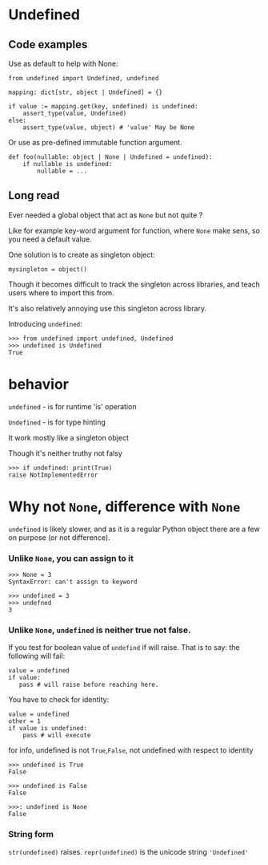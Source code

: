 # Undefined

## Code examples

Use as default to help with None:

```
from undefined import Undefined, undefined

mapping: dict[str, object | Undefined] = {}

if value := mapping.get(key, undefined) is undefined:
    assert_type(value, Undefined)
else:
    assert_type(value, object) # 'value' May be None
```

Or use as pre-defined immutable function argument.

```
def foo(nullable: object | None | Undefined = undefined):
    if nullable is undefined:
        nullable = ...
```

## Long read

Ever needed a global object that act as `None` but not quite ?

Like for example key-word argument for function, where `None` make sens, so you need a default value.

One solution is to create as singleton object:

```
mysingleton = object()
```

Though it becomes difficult to track the singleton across libraries,
and teach users where to import this from.

It's also relatively annoying use this singleton across library.


Introducing `undefined`:

```
>>> from undefined import undefined, Undefined
>>> undefined is Undefined
True
```

# behavior

`undefined` - is for runtime 'is' operation

`Undefined` - is for type hinting

It work mostly like a singleton object

Though it's neither truthy not falsy

```
>>> if undefined: print(True)
raise NotImplementedError
```

# Why not `None`, difference with `None`

`undefined` is likely slower, and as it is a regular Python object there are a few  on purpose (or not difference).

### Unlike `None`, you can assign to it

```
>>> None = 3
SyntaxError: can't assign to keyword
```

```
>>> undefined = 3
>>> undefned
3
```

### Unlike `None`, `undefined` is neither true not false.

If you test for boolean value of `undefind` if will raise.
That is to say: the following will fail:

```
value = undefined
if value:
   pass # will raise before reaching here.
```

You have to check for identity:

```
value = undefined
other = 1
if value is undefined:
    pass # will execute
```

for info, undefined is not `True`,`False`, not undefined with respect to identity

```
>>> undefined is True
False

>>> undefined is False
False

>>>: undefined is None
False
```

### String form

`str(undefined)` raises. `repr(undefined)` is the unicode string `'Undefined'`
